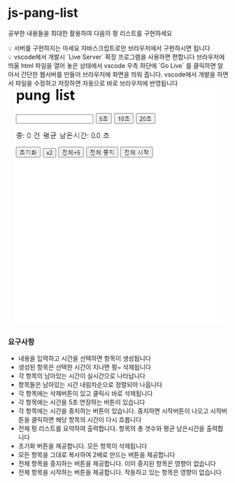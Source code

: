 # js-pang-list
공부한 내용들을 최대한 활용하여 다음의 펑 리스트를 구현하세요

<aside> 💡 서버를 구현하지는 마세요 자바스크립트로만 브라우저에서 구현하시면 됩니다

</aside>

<aside> 💡 vscode에서 개발시 `Live Server` 확장 프로그램을 사용하면 편합니다 브라우저에 띄울 html 파일을 열어 놓은 상태에서 vscode 우측 하단에 `Go Live` 를 클릭하면 알아서 간단한 웹서버를 만들어 브라우저에 화면을 띄워 줍니다. vscode에서 개발을 하면서 파일을 수정하고 저장하면 자동으로 바로 브라우저에 반영됩니다

</aside>

<center>
  <img
    src="./example_pung.gif"
  />
</center>


### 요구사항

- 내용을 입력하고 시간을 선택하면 항목이 생성됩니다
- 생성된 항목은 선택한 시간이 지나면 펑~ 삭제됩니다
- 각 항목의 남아있는 시간이 실시간으로 나타납니다
- 항목들은 남아있는 시간 내림차순으로 정렬되어 나옵니다
- 각 항목에는 삭제버튼이 있고 클릭시 바로 삭제됩니다
- 각 항목에는 시간을 5초 연장하는 버튼이 있습니다
- 각 항목에는 시간을 중지하는 버튼이 있습니다. 중지하면 시작버튼이 나오고 시작버튼을 클릭하면 해당 항목의 시간이 다시 흐릅니다
- 전체 펑 리스트를 요약하여 출력합니다. 항목의 총 갯수와 평균 남은시간을 출력합니다
- 초기화 버튼을 제공합니다. 모든 항목이 삭제됩니다
- 모든 항목을 그대로 복사하여 2배로 만드는 버튼을 제공합니다
- 전체 항목을 중지하는 버튼을 제공합니다. 이미 중지된 항목은 영향이 없습니다
- 전체 항목을 시작하는 버튼을 제공합니다. 작동하고 있는 항목은 영향이 없습니다
